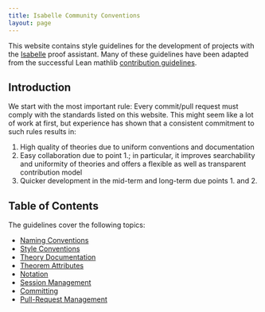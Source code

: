 ```yaml
---
title: Isabelle Community Conventions
layout: page
---
```


This website contains style guidelines for the development of projects with the [Isabelle](https://isabelle.in.tum.de) proof assistant.
Many of these guidelines have been adapted from the successful Lean mathlib
[contribution guidelines](https://github.com/leanprover-community/mathlib/blob/master/docs/contribute/).

## Introduction
We start with the most important rule: Every commit/pull request must comply with the standards listed on this website.
This might seem like a lot of work at first,
but experience has shown that a consistent commitment to such rules results in:

1. High quality of theories due to uniform conventions and documentation
2. Easy collaboration due to point 1.;
   in particular, it improves searchability and uniformity of theories and offers a flexible as well as transparent contribution model
3. Quicker development in the mid-term and long-term due points 1. and 2.

## Table of Contents
The guidelines cover the following topics:
- [Naming Conventions](naming.md)
- [Style Conventions](style.md)
- [Theory Documentation](theory_documentation.md)
- [Theorem Attributes](theorem_attributes.md)
- [Notation](notation.md)
- [Session Management](sessions.md)
- [Committing](commits.md)
- [Pull-Request Management](pull_requests.md)
<!-- - [Tactics](tactics.md) -->
<!-- - [ML Documentation](ml_documentation.md) -->

